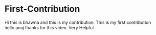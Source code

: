 # First-Contribution
Hi this is bhawna and this is my contribution.
This is my first contribution
hello anuj thanks for this video. Very Helpful
